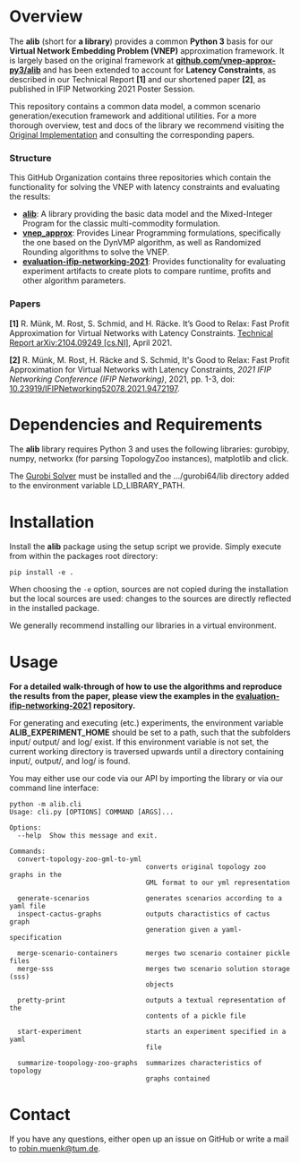 
# Overview

The **alib** (short for **a library**) provides a common **Python 3** basis for our **Virtual Network Embedding Problem (VNEP)** approximation framework. It is largely based on the original framework at **[github.com/vnep-approx-py3/alib](https://github.com/vnep-approx/alib)** and has been extended to account for **Latency Constraints**, as described in our Technical Report **[1]** and our shortened paper **[2]**, as published in IFIP Networking 2021 Poster Session.

This repository contains a common data model, a common scenario generation/execution framework and additional utilities. For a more thorough overview, test and docs of the library we recommend visiting the [Original Implementation](https://github.com/vnep-approx-py3) and consulting the corresponding papers.
### Structure

This GitHub Organization contains three repositories which contain the functionality for solving the VNEP with latency constraints and evaluating the results: 

- **[alib](https://github.com/vnep-approx-latency/alib)**: A library providing the basic data model and the Mixed-Integer Program for the classic multi-commodity formulation.
- **[vnep_approx](https://github.com/vnep-approx-latency/vnep-approx)**: Provides Linear Programming formulations, specifically the one based on the DynVMP algorithm, as well as Randomized Rounding algorithms to solve the VNEP.
- **[evaluation-ifip-networking-2021](https://github.com/vnep-approx-latency/evaluation-ifip-networking-2021)**: Provides functionality for evaluating experiment artifacts to create plots to compare runtime, profits and other algorithm parameters.

### Papers

**[1]** R. Münk, M. Rost, S. Schmid, and H. Räcke. It’s Good to Relax: Fast Profit Approximation for Virtual Networks with Latency Constraints. [Technical Report arXiv:2104.09249 [cs.NI]](https://arxiv.org/abs/2104.09249), April 2021.

**[2]** R. Münk, M. Rost, H. Räcke and S. Schmid, It's Good to Relax: Fast Profit Approximation for Virtual Networks with Latency Constraints, *2021 IFIP Networking Conference (IFIP Networking)*, 2021, pp. 1-3, doi: [10.23919/IFIPNetworking52078.2021.9472197](https://ieeexplore.ieee.org/document/9472197).

# Dependencies and Requirements

The **alib** library requires Python 3 and uses the following libraries: gurobipy, numpy, networkx (for parsing TopologyZoo instances), matplotlib and click. 

The [Gurobi Solver](https://www.gurobi.com/) must be installed and the .../gurobi64/lib directory added to the environment variable LD_LIBRARY_PATH.

# Installation

Install the **alib** package using the setup script we provide. Simply execute from within the packages root directory: 

```
pip install -e .
```

When choosing the `-e` option, sources are not copied during the installation but the local sources are used: changes to the sources are directly reflected in the installed package.

We generally recommend installing our libraries in a virtual environment.

# Usage

**For a detailed walk-through of how to use the algorithms and reproduce the results from the paper, please view the examples in the** [**evaluation-ifip-networking-2021**](https://github.com/vnep-approx-latency/evaluation-ifip-networking-2021) **repository.**

For generating and executing (etc.) experiments, the environment variable **ALIB_EXPERIMENT_HOME** should be set to a path, such that the subfolders input/ output/ and log/ exist. If this environment variable is not set, the current working directory is traversed upwards until a directory containing input/, output/, and log/ is found.

You may either use our code via our API by importing the library or via our command line interface:

```
python -m alib.cli  
Usage: cli.py [OPTIONS] COMMAND [ARGS]...

Options:
  --help  Show this message and exit.

Commands:
  convert-topology-zoo-gml-to-yml
                                  converts original topology zoo graphs in the
                                  GML format to our yml representation

  generate-scenarios              generates scenarios according to a yaml file
  inspect-cactus-graphs           outputs charactistics of cactus graph
                                  generation given a yaml-specification

  merge-scenario-containers       merges two scenario container pickle files
  merge-sss                       merges two scenario solution storage (sss)
                                  objects

  pretty-print                    outputs a textual representation of the
                                  contents of a pickle file

  start-experiment                starts an experiment specified in a yaml
                                  file

  summarize-toopology-zoo-graphs  summarizes characteristics of topology
                                  graphs contained
```

# Contact

If you have any questions, either open up an issue on GitHub or write a mail to [robin.muenk@tum.de](mailto:robin.muenk@tum.de).
